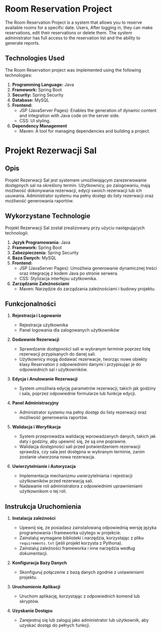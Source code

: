 # Room Reservation Project
The Room Reservation Project is a system that allows you to reserve available rooms for a specific date. Users,
After logging in, they can make reservations, edit their reservations or delete them.
The system administrator has full access to the reservation list and the ability to generate reports.

## Technologies Used

The Room Reservation project was implemented using the following technologies:

1. **Programming Language:** Java
2. **Framework:** Spring Boot
3. **Security:** Spring Security
4. **Database:** MySQL
5. **Frontend:**
   - JSP (JavaServer Pages): Enables the generation of dynamic content and integration with Java code on the server side.
   - CSS: UI styling.
6. **Dependency Management**
   - Maven: A tool for managing dependencies and building a project.


# Projekt Rezerwacji Sal


## Opis

Projekt Rezerwacji Sal jest systemem umożliwiającym zarezerwowanie dostępnych sal na określony termin. Użytkownicy, 
po zalogowaniu, mają możliwość dokonywania rezerwacji, edycji swoich rezerwacji lub ich usuwania. 
Administrator systemu ma pełny dostęp do listy rezerwacji oraz możliwość generowania raportów.

## Wykorzystane Technologie

Projekt Rezerwacji Sal został zrealizowany przy użyciu następujących technologii:

1. **Język Programowania:** Java
2. **Framework:** Spring Boot
3. **Zabezpieczenia:** Spring Security
4. **Baza Danych:** MySQL
5. **Frontend:** 
   -    JSP (JavaServer Pages): Umożliwia generowanie dynamicznej treści oraz integrację z kodem Java po stronie serwera.
   -  CSS: Stylizacja interfejsu użytkownika.
6. **Zarządzanie Zależnościami**
   - Maven: Narzędzie do zarządzania zależnościami i budowy projektu.




## Funkcjonalności

1. **Rejestracja i Logowanie**
    - Rejestracja użytkownika
    - Panel logowania dla zalogowanych użytkowników

3. **Dodawanie Rezerwacji**
    - Sprawdzanie dostępności sali w wybranym terminie poprzez listę rezerwacji przypisanych do danej sali.
    - Użytkownicy mogą dodawać rezerwacje, tworząc nowe obiekty klasy Reservation z odpowiednimi danymi i przypisując je do odpowiednich sal i użytkowników.
    

4. **Edycja i Anulowanie Rezerwacji**
    - System umożliwia edycję parametrów rezerwacji, takich jak godziny i sala, poprzez odpowiednie formularze lub funkcje edycji.

5. **Panel Administracyjny**
    - Administrator systemu ma pełny dostęp do listy rezerwacji oraz możliwość generowania raportów.

6. **Walidacja i Weryfikacja**
    - System przeprowadza walidację wprowadzanych danych, takich jak daty i godziny, aby upewnić się, że są one poprawne.
    - Walidacja dostępności sali przed potwierdzeniem rezerwacji sprawdza, czy sala jest dostępna w wybranym terminie, zanim zostanie utworzona nowa rezerwacja.

7. **Uwierzytelnianie i Autoryzacja**
    - Implementacja mechanizmu uwierzytelniania i rejestracji użytkowników przed rezerwacją sali.
    - Nadawanie roli administratora z odpowiednimi uprawnieniami użytkownikom o tej roli.

## Instrukcja Uruchomienia

1. **Instalacja zależności**
    - Upewnij się, że posiadasz zainstalowaną odpowiednią wersję języka programowania i frameworka użytego w projekcie.
    - Zainstaluj wymagane biblioteki i narzędzia, korzystając z pliku `requirements.txt` (jeśli projekt korzysta z Pythona).
    - Zainstaluj zależności frameworka i inne narzędzia według dokumentacji.

2. **Konfiguracja Bazy Danych**
    - Skonfiguruj połączenie z bazą danych zgodnie z ustawieniami projektu.

3. **Uruchomienie Aplikacji**
    - Uruchom aplikację, korzystając z odpowiednich komend lub skryptów.

4. **Uzyskanie Dostępu**
    - Zarejestruj się lub zaloguj jako administrator lub użytkownik, aby uzyskać dostęp do pełnych funkcji.


